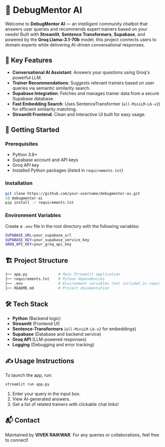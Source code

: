   # 🤖 DebugMentor AI  
Welcome to **DebugMentor AI** — an intelligent community chatbot that answers user queries and recommends expert trainers based on your needs! Built with **Streamlit**, **Sentence Transformers**, **Supabase**, and powered by the **Groq Llama-3.1-70b** model, this project connects users to domain experts while delivering AI-driven conversational responses.  

## 🌟 Key Features  
-  **Conversational AI Assistant**: Answers your questions using Groq's powerful LLM.  
-  **Trainer Recommendations**: Suggests relevant trainers based on user queries via semantic similarity search.  
-  **Supabase Integration**: Fetches and manages trainer data from a secure Supabase database.  
-  **Fast Embedding Search**: Uses SentenceTransformer (`all-MiniLM-L6-v2`) for efficient similarity matching.  
-  **Streamlit Frontend**: Clean and interactive UI built for easy usage.  

## 🚀 Getting Started  

### Prerequisites  
- Python 3.8+  
- Supabase account and API keys  
- Groq API key  
- Installed Python packages (listed in `requirements.txt`)  

### Installation  
```bash  
git clone https://github.com/your-username/debugmentor-ai.git  
cd debugmentor-ai  
pip install -r requirements.txt  
```  

### Environment Variables  
Create a `.env` file in the root directory with the following variables:  
```bash  
SUPABASE_URL=your_supabase_url  
SUPABASE_KEY=your_supabase_service_key  
GROQ_API_KEY=your_groq_api_key  
```  

## 🏗️ Project Structure  
```bash  
├── app.py              # Main Streamlit application  
├── requirements.txt    # Python dependencies  
├── .env                # Environment variables (not included in repo)  
├── README.md           # Project documentation  
```  

## 🛠️ Tech Stack  
- **Python** (Backend logic)  
- **Streamlit** (Frontend UI)  
- **Sentence-Transformers** (`all-MiniLM-L6-v2` for embeddings)  
- **Supabase** (Database and backend service)  
- **Groq API** (LLM-powered responses)  
- **Logging** (Debugging and error tracking)  

## ✍️ Usage Instructions  
To launch the app, run:  
```bash  
streamlit run app.py  
```  
1. Enter your query in the input box.  
2. View AI-generated answers.  
3. Get a list of related trainers with clickable chat links!  
  
## 📬 Contact  
Maintained by **VIVEK RAIKWAR**. For any queries or collaborations, feel free to connect!
